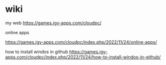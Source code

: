 # wiki


my web https://games.igy-apps.com/cloudpc/



online apps

https://games.igy-apps.com/cloudpc/index.php/2022/11/24/online-apps/   


how to install windos in github
https://games.igy-apps.com/cloudpc/index.php/2022/11/24/how-to-install-windos-in-github/

